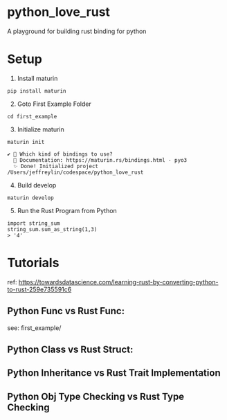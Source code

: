# python_love_rust
A playground for building rust binding for python

# Setup 

1) Install maturin 

`pip install maturin`

2) Goto First Example Folder 

`cd first_example`

3) Initialize maturin 

`maturin init`

```
✔ 🤷 Which kind of bindings to use?
  📖 Documentation: https://maturin.rs/bindings.html · pyo3
  ✨ Done! Initialized project /Users/jeffreylin/codespace/python_love_rust
```

4) Build develop

`maturin develop`

5) Run the Rust Program from Python

```
import string_sum 
string_sum.sum_as_string(1,3)
> '4'
```

# Tutorials

ref: https://towardsdatascience.com/learning-rust-by-converting-python-to-rust-259e735591c6


## Python Func vs Rust Func:

see: first_example/

## Python Class vs Rust Struct: 

## Python Inheritance vs Rust Trait Implementation

## Python Obj Type Checking vs Rust Type Checking